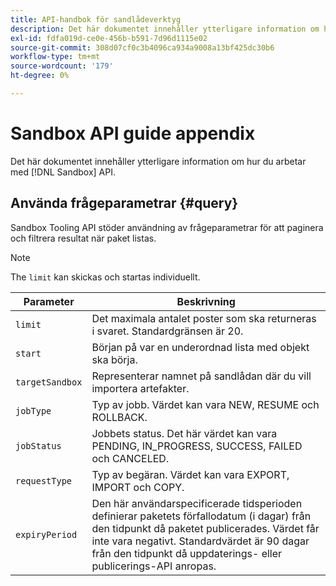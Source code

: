 ```yaml
---
title: API-handbok för sandlådeverktyg
description: Det här dokumentet innehåller ytterligare information om hur du arbetar med sandlådeverktygets API.
exl-id: fdfa019d-ce0e-456b-b591-7d96d1115e02
source-git-commit: 308d07cf0c3b4096ca934a9008a13bf425dc30b6
workflow-type: tm+mt
source-wordcount: '179'
ht-degree: 0%

---
```


# Sandbox API guide appendix

Det här dokumentet innehåller ytterligare information om hur du arbetar med [!DNL Sandbox] API.

## Använda frågeparametrar {#query}

Sandbox Tooling API stöder användning av frågeparametrar för att paginera och filtrera resultat när paket listas.

>[!NOTE]
>
>The `limit` kan skickas och startas individuellt.

| Parameter | Beskrivning |
| --- | --- |
| `limit` | Det maximala antalet poster som ska returneras i svaret. Standardgränsen är 20. |
| `start` | Början på var en underordnad lista med objekt ska börja. |
| `targetSandbox` | Representerar namnet på sandlådan där du vill importera artefakter. |
| `jobType` | Typ av jobb. Värdet kan vara NEW, RESUME och ROLLBACK. |
| `jobStatus` | Jobbets status. Det här värdet kan vara PENDING, IN_PROGRESS, SUCCESS, FAILED och CANCELED. |
| `requestType` | Typ av begäran. Värdet kan vara EXPORT, IMPORT och COPY. |
| `expiryPeriod ` | Den här användarspecificerade tidsperioden definierar paketets förfallodatum (i dagar) från den tidpunkt då paketet publicerades. Värdet får inte vara negativt. Standardvärdet är 90 dagar från den tidpunkt då uppdaterings- eller publicerings-API anropas. |
